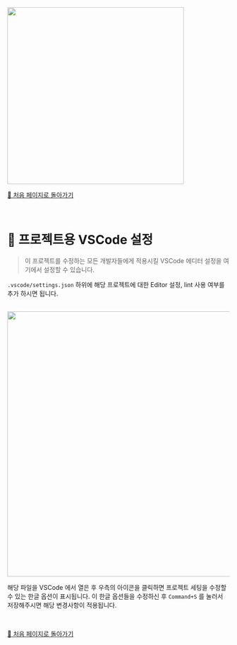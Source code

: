 <img src="https://i.imgur.com/R2wksCG.png" width="400"/>

<br/>

[🧲 처음 페이지로 돌아가기](https://github.com/AhaOfficial/nuxt-template)

<br/>

# 👾 프로젝트용 VSCode 설정

> 이 프로젝트를 수정하는 모든 개발자들에게 적용시킬 VSCode 에디터 설정을 여기에서 설정할 수 있습니다.

`.vscode/settings.json` 하위에 해당 프로젝트에 대한 Editor 설정, lint 사용 여부를 추가 하시면 됩니다.

<br/>

<img src="https://i.imgur.com/4zNLYCC.png" width="600"/>

<br/>

해당 파일을 VSCode 에서 열은 후 우측의 아이콘을 클릭하면 프로젝트 세팅을 수정할 수 있는 한글 옵션이 표시됩니다. 이 한글 옵션들을 수정하신 후 `Command+S` 를 눌러서 저장해주시면 해당 변경사항이 적용됩니다.

<br/>

[🧲 처음 페이지로 돌아가기](https://github.com/AhaOfficial/nuxt-template)

